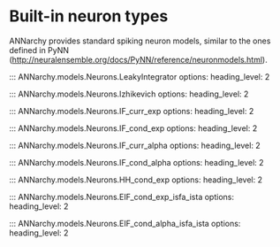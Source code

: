 # Built-in neuron types

ANNarchy provides standard spiking neuron models, similar to the ones defined in PyNN (<http://neuralensemble.org/docs/PyNN/reference/neuronmodels.html>).


::: ANNarchy.models.Neurons.LeakyIntegrator
    options:
      heading_level: 2

::: ANNarchy.models.Neurons.Izhikevich
    options:
      heading_level: 2

::: ANNarchy.models.Neurons.IF_curr_exp
    options:
      heading_level: 2

::: ANNarchy.models.Neurons.IF_cond_exp
    options:
      heading_level: 2

::: ANNarchy.models.Neurons.IF_curr_alpha
    options:
      heading_level: 2

::: ANNarchy.models.Neurons.IF_cond_alpha
    options:
      heading_level: 2

::: ANNarchy.models.Neurons.HH_cond_exp
    options:
      heading_level: 2

::: ANNarchy.models.Neurons.EIF_cond_exp_isfa_ista
    options:
      heading_level: 2

::: ANNarchy.models.Neurons.EIF_cond_alpha_isfa_ista
    options:
      heading_level: 2
